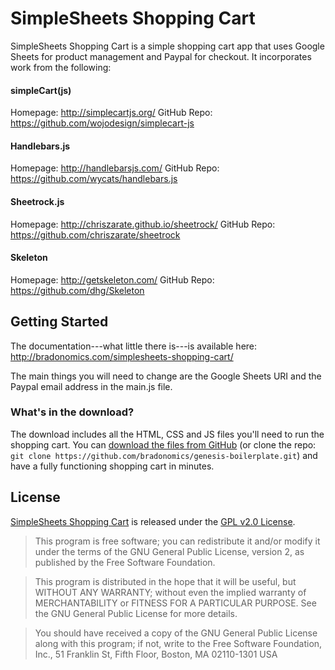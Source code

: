 # SimpleSheets Shopping Cart
SimpleSheets Shopping Cart is a simple shopping cart app that uses Google Sheets for product management and Paypal for checkout. It incorporates work from the following:

#### simpleCart(js)
Homepage: http://simplecartjs.org/
GitHub Repo: https://github.com/wojodesign/simplecart-js

#### Handlebars.js
Homepage: http://handlebarsjs.com/
GitHub Repo: https://github.com/wycats/handlebars.js

#### Sheetrock.js
Homepage: http://chriszarate.github.io/sheetrock/
GitHub Repo: https://github.com/chriszarate/sheetrock

#### Skeleton
Homepage: http://getskeleton.com/
GitHub Repo: https://github.com/dhg/Skeleton

## Getting Started

The documentation---what little there is---is available here: http://bradonomics.com/simplesheets-shopping-cart/

The main things you will need to change are the Google Sheets URI and the Paypal email address in the main.js file.

### What's in the download?

The download includes all the HTML, CSS and JS files you'll need to run the shopping cart. You can [download the files from GitHub](https://github.com/bradonomics/genesis-boilerplate/archive/master.zip) (or clone the repo: `git clone https://github.com/bradonomics/genesis-boilerplate.git`) and have a fully functioning shopping cart in minutes.

## License

[SimpleSheets Shopping Cart](https://github.com/bradonomics/simplesheets-shopping-cart/blob/master/LICENSE.md) is released under the [GPL v2.0 License](http://www.gnu.org/licenses/gpl-2.0.html).

> This program is free software; you can redistribute it and/or modify
it under the terms of the GNU General Public License, version 2, as
published by the Free Software Foundation.

> This program is distributed in the hope that it will be useful,
but WITHOUT ANY WARRANTY; without even the implied warranty of
MERCHANTABILITY or FITNESS FOR A PARTICULAR PURPOSE.  See the
GNU General Public License for more details.

> You should have received a copy of the GNU General Public License
along with this program; if not, write to the Free Software
Foundation, Inc., 51 Franklin St, Fifth Floor, Boston, MA 02110-1301 USA
